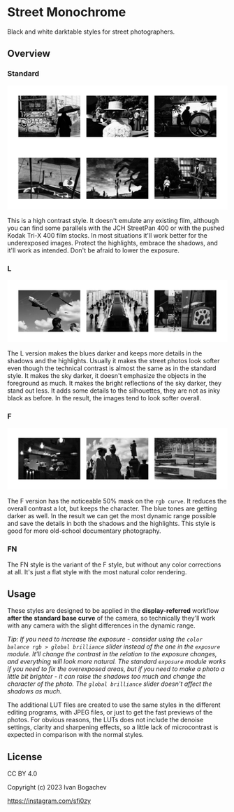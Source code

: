 # Street Monochrome

Black and white darktable styles for street photographers.

## Overview

### Standard

![examples](examples.jpg)

This is a high contrast style. It doesn't emulate any existing film, although you can find some parallels with the JCH StreetPan 400 or with the pushed Kodak Tri-X 400 film stocks. In most situations it'll work better for the underexposed images. Protect the highlights, embrace the shadows, and it'll work as intended. Don't be afraid to lower the exposure.

### L

![examples](examples-l.jpg)

The L version makes the blues darker and keeps more details in the shadows and the highlights. Usually it makes the street photos look softer even though the technical contrast is almost the same as in the standard style. It makes the sky darker, it doesn't emphasize the objects in the foreground as much. It makes the bright reflections of the sky darker, they stand out less. It adds some details to the silhouettes, they are not as inky black as before. In the result, the images tend to look softer overall.

### F

![examples](examples-f.jpg)

The F version has the noticeable 50% mask on the `rgb curve`. It reduces the overall contrast a lot, but keeps the character. The blue tones are getting darker as well. In the result we can get the most dynamic range possible and save the details in both the shadows and the highlights. This style is good for more old-school documentary photography.

### FN

The FN style is the variant of the F style, but without any color corrections at all. It's just a flat style with the most natural color rendering.

## Usage

These styles are designed to be applied in the **display-referred** workflow **after the standard base curve** of the camera, so technically they'll work with any camera with the slight differences in the dynamic range.

*Tip: If you need to increase the exposure - consider using the `color balance rgb > global brilliance` slider instead of the one in the `exposure` module. It'll change the contrast in the relation to the exposure changes, and everything will look more natural. The standard `exposure` module works if you need to fix the overexposed areas, but if you need to make a photo a little bit brighter - it can raise the shadows too much and change the character of the photo. The `global brilliance` slider doesn't affect the shadows as much.*

The additional LUT files are created to use the same styles in the different editing programs, with JPEG files, or just to get the fast previews of the photos. For obvious reasons, the LUTs does not include the denoise settings, clarity and sharpening effects, so a little lack of microcontrast is expected in comparison with the normal styles.

## License

CC BY 4.0

Copyright (c) 2023 Ivan Bogachev

https://instagram.com/sfi0zy
